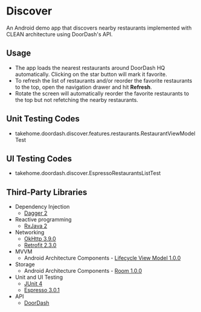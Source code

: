 # Discover

An Android demo app that discovers nearby restaurants implemented with CLEAN architecture using DoorDash's API.

## Usage
* The app loads the nearest restaurants around DoorDash HQ automatically.
Clicking on the star button will mark it favorite.
* To refresh the list of restaurants and/or reorder the favorite restaurants to the top, open the navigation drawer and hit __Refresh__.
* Rotate the screen will automatically reorder the favorite restaurants to the top but not refetching the nearby restaurants.

## Unit Testing Codes
* takehome.doordash.discover.features.restaurants.RestaurantViewModelTest

## UI Testing Codes
* takehome.doordash.discover.EspressoRestaurantsListTest

## Third-Party Libraries
* Dependency Injection
  - [Dagger 2](https://github.com/google/dagger)
* Reactive programming
  - [RxJava 2](https://github.com/ReactiveX/RxJava)
* Networking
  - [OkHttp 3.9.0](https://github.com/square/okhttp)
  - [Retrofit 2.3.0](https://github.com/square/retrofit)
* MVVM
  - Android Architecture Components - [Lifecycle View Model 1.0.0](https://developer.android.com/topic/libraries/architecture/viewmodel.html)
* Storage
  - Android Architecture Components - [Room 1.0.0](https://developer.android.com/topic/libraries/architecture/room.html)
* Unit and UI Testing
  - [JUnit 4](https://github.com/junit-team/junit4)
  - [Espresso 3.0.1](https://developer.android.com/training/testing/espresso/index.html)
* API
  - [DoorDash](https://www.doordash.com/)
